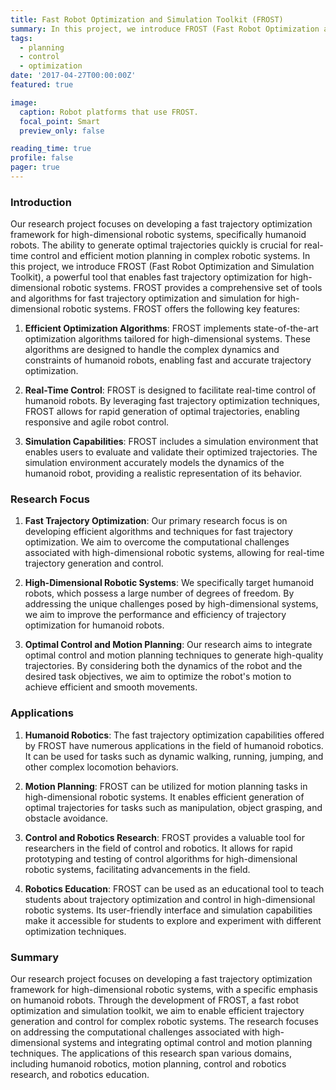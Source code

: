 ```yaml
---
title: Fast Robot Optimization and Simulation Toolkit (FROST)
summary: In this project, we introduce FROST (Fast Robot Optimization and Simulation Toolkit), a powerful tool that enables fast trajectory optimization for high-dimensional robotic systems, such as humanoid robots. 
tags:
  - planning
  - control
  - optimization
date: '2017-04-27T00:00:00Z'
featured: true

image:
  caption: Robot platforms that use FROST.
  focal_point: Smart
  preview_only: false

reading_time: true
profile: false
pager: true
---
```



### Introduction
Our research project focuses on developing a fast trajectory optimization framework for high-dimensional robotic systems, specifically humanoid robots. The ability to generate optimal trajectories quickly is crucial for real-time control and efficient motion planning in complex robotic systems. In this project, we introduce FROST (Fast Robot Optimization and Simulation Toolkit), a powerful tool that enables fast trajectory optimization for high-dimensional robotic systems. FROST provides a comprehensive set of tools and algorithms for fast trajectory optimization and simulation for high-dimensional robotic systems. FROST offers the following key features:

1. **Efficient Optimization Algorithms**: FROST implements state-of-the-art optimization algorithms tailored for high-dimensional systems. These algorithms are designed to handle the complex dynamics and constraints of humanoid robots, enabling fast and accurate trajectory optimization.

2. **Real-Time Control**: FROST is designed to facilitate real-time control of humanoid robots. By leveraging fast trajectory optimization techniques, FROST allows for rapid generation of optimal trajectories, enabling responsive and agile robot control.

3. **Simulation Capabilities**: FROST includes a simulation environment that enables users to evaluate and validate their optimized trajectories. The simulation environment accurately models the dynamics of the humanoid robot, providing a realistic representation of its behavior.

### Research Focus

1. **Fast Trajectory Optimization**: Our primary research focus is on developing efficient algorithms and techniques for fast trajectory optimization. We aim to overcome the computational challenges associated with high-dimensional robotic systems, allowing for real-time trajectory generation and control.

2. **High-Dimensional Robotic Systems**: We specifically target humanoid robots, which possess a large number of degrees of freedom. By addressing the unique challenges posed by high-dimensional systems, we aim to improve the performance and efficiency of trajectory optimization for humanoid robots.

3. **Optimal Control and Motion Planning**: Our research aims to integrate optimal control and motion planning techniques to generate high-quality trajectories. By considering both the dynamics of the robot and the desired task objectives, we aim to optimize the robot's motion to achieve efficient and smooth movements.


### Applications
1. **Humanoid Robotics**: The fast trajectory optimization capabilities offered by FROST have numerous applications in the field of humanoid robotics. It can be used for tasks such as dynamic walking, running, jumping, and other complex locomotion behaviors.

2. **Motion Planning**: FROST can be utilized for motion planning tasks in high-dimensional robotic systems. It enables efficient generation of optimal trajectories for tasks such as manipulation, object grasping, and obstacle avoidance.

3. **Control and Robotics Research**: FROST provides a valuable tool for researchers in the field of control and robotics. It allows for rapid prototyping and testing of control algorithms for high-dimensional robotic systems, facilitating advancements in the field.

4. **Robotics Education**: FROST can be used as an educational tool to teach students about trajectory optimization and control in high-dimensional robotic systems. Its user-friendly interface and simulation capabilities make it accessible for students to explore and experiment with different optimization techniques.
   
### Summary
Our research project focuses on developing a fast trajectory optimization framework for high-dimensional robotic systems, with a specific emphasis on humanoid robots. Through the development of FROST, a fast robot optimization and simulation toolkit, we aim to enable efficient trajectory generation and control for complex robotic systems. The research focuses on addressing the computational challenges associated with high-dimensional systems and integrating optimal control and motion planning techniques. The applications of this research span various domains, including humanoid robotics, motion planning, control and robotics research, and robotics education.